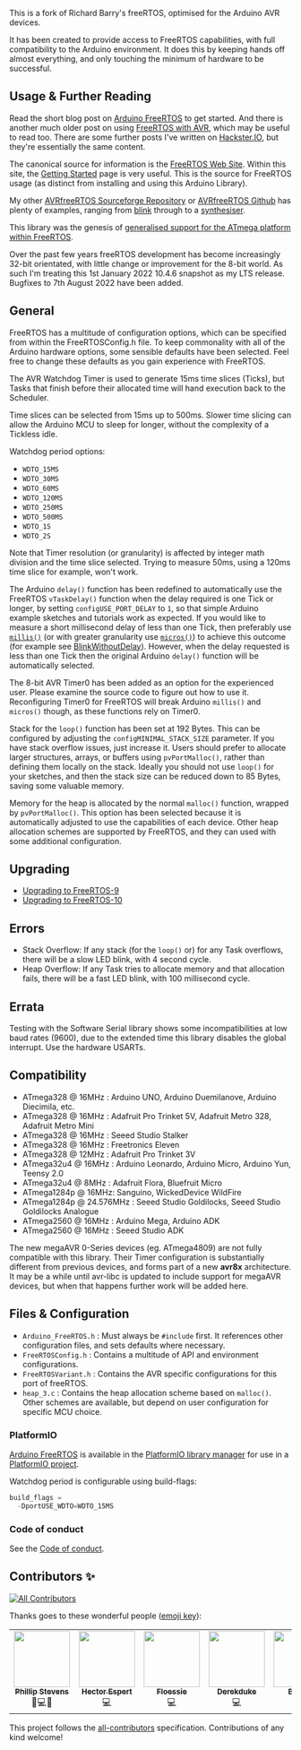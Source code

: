 This is a fork of Richard Barry's freeRTOS, optimised for the Arduino AVR devices.

It has been created to provide access to FreeRTOS capabilities, with full compatibility to the Arduino environment.
It does this by keeping hands off almost everything, and only touching the minimum of hardware to be successful.

## Usage & Further Reading

Read the short blog post on [Arduino FreeRTOS](https://feilipu.me/2015/11/24/arduino_freertos/) to get started. And there is another much older post on using [FreeRTOS with AVR](https://feilipu.me/2011/09/22/freertos-and-libraries-for-avr-atmega/), which may be useful to read too. There are some further posts I've written on [Hackster.IO](https://www.hackster.io/feilipu), but they're essentially the same content.

The canonical source for information is the [FreeRTOS Web Site](https://www.freertos.org/). Within this site, the [Getting Started](https://www.freertos.org/FreeRTOS-quick-start-guide.html) page is very useful. This is the source for FreeRTOS usage (as distinct from installing and using this Arduino Library).

My other [AVRfreeRTOS Sourceforge Repository](https://sourceforge.net/projects/avrfreertos/) or [AVRfreeRTOS Github](https://github.com/feilipu/avrfreertos) has plenty of examples, ranging from [blink](https://sourceforge.net/projects/avrfreertos/files/MegaBlink/) through to a [synthesiser](https://sourceforge.net/projects/avrfreertos/files/GA_Synth/).

This library was the genesis of [generalised support for the ATmega platform within FreeRTOS](https://github.com/FreeRTOS/FreeRTOS-Kernel/pull/48).

Over the past few years freeRTOS development has become increasingly 32-bit orientated, with little change or improvement for the 8-bit world. As such I'm treating this 1st January 2022 10.4.6 snapshot as my LTS release. Bugfixes to 7th August 2022 have been added.

## General

FreeRTOS has a multitude of configuration options, which can be specified from within the FreeRTOSConfig.h file.
To keep commonality with all of the Arduino hardware options, some sensible defaults have been selected. Feel free to change these defaults as you gain experience with FreeRTOS.

The AVR Watchdog Timer is used to generate 15ms time slices (Ticks), but Tasks that finish before their allocated time will hand execution back to the Scheduler.

Time slices can be selected from 15ms up to 500ms. Slower time slicing can allow the Arduino MCU to sleep for longer, without the complexity of a Tickless idle.

Watchdog period options:
* `WDTO_15MS`
* `WDTO_30MS`
* `WDTO_60MS`
* `WDTO_120MS`
* `WDTO_250MS`
* `WDTO_500MS`
* `WDTO_1S`
* `WDTO_2S`

Note that Timer resolution (or granularity) is affected by integer math division and the time slice selected. Trying to measure 50ms, using a 120ms time slice for example, won't work.

The Arduino `delay()` function has been redefined to automatically use the FreeRTOS `vTaskDelay()` function when the delay required is one Tick or longer, by setting `configUSE_PORT_DELAY` to `1`, so that simple Arduino example sketches and tutorials work as expected. If you would like to measure a short millisecond delay of less than one Tick, then preferably use [`millis()`](https://www.arduino.cc/reference/en/language/functions/time/millis/) (or with greater granularity use [`micros()`](https://www.arduino.cc/reference/en/language/functions/time/micros/)) to achieve this outcome (for example see [BlinkWithoutDelay](https://docs.arduino.cc/built-in-examples/digital/BlinkWithoutDelay)). However, when the delay requested is less than one Tick then the original Arduino `delay()` function will be automatically selected.

The 8-bit AVR Timer0 has been added as an option for the experienced user. Please examine the source code to figure out how to use it. Reconfiguring Timer0 for FreeRTOS will break Arduino `millis()` and `micros()` though, as these functions rely on Timer0.

Stack for the `loop()` function has been set at 192 Bytes. This can be configured by adjusting the `configMINIMAL_STACK_SIZE` parameter. If you have stack overflow issues, just increase it. Users should prefer to allocate larger structures, arrays, or buffers using `pvPortMalloc()`, rather than defining them locally on the stack. Ideally you should not use `loop()` for your sketches, and then the stack size can be reduced down to 85 Bytes, saving some valuable memory.

Memory for the heap is allocated by the normal `malloc()` function, wrapped by `pvPortMalloc()`. This option has been selected because it is automatically adjusted to use the capabilities of each device. Other heap allocation schemes are supported by FreeRTOS, and they can used with some additional configuration.

## Upgrading

* [Upgrading to FreeRTOS-9](https://www.freertos.org/FreeRTOS-V9.html)
* [Upgrading to FreeRTOS-10](https://www.freertos.org/FreeRTOS-V10.html)

## Errors

* Stack Overflow: If any stack (for the `loop()` or) for any Task overflows, there will be a slow LED blink, with 4 second cycle.
* Heap Overflow: If any Task tries to allocate memory and that allocation fails, there will be a fast LED blink, with 100 millisecond cycle.

## Errata

Testing with the Software Serial library shows some incompatibilities at low baud rates (9600), due to the extended time this library disables the global interrupt. Use the hardware USARTs.

## Compatibility

  * ATmega328 @ 16MHz : Arduino UNO, Arduino Duemilanove, Arduino Diecimila, etc.
  * ATmega328 @ 16MHz : Adafruit Pro Trinket 5V, Adafruit Metro 328, Adafruit Metro Mini
  * ATmega328 @ 16MHz : Seeed Studio Stalker
  * ATmega328 @ 16MHz : Freetronics Eleven
  * ATmega328 @ 12MHz : Adafruit Pro Trinket 3V
  * ATmega32u4 @ 16MHz : Arduino Leonardo, Arduino Micro, Arduino Yun, Teensy 2.0
  * ATmega32u4 @ 8MHz : Adafruit Flora, Bluefruit Micro
  * ATmega1284p @ 16MHz: Sanguino, WickedDevice WildFire
  * ATmega1284p @ 24.576MHz : Seeed Studio Goldilocks, Seeed Studio Goldilocks Analogue
  * ATmega2560 @ 16MHz : Arduino Mega, Arduino ADK
  * ATmega2560 @ 16MHz : Seeed Studio ADK
  
The new megaAVR 0-Series devices (eg. ATmega4809) are not fully compatible with this library. Their Timer configuration is substantially different from previous devices, and forms part of a new __avr8x__ architecture. It may be a while until avr-libc is updated to include support for megaAVR devices, but when that happens further work will be added here.

## Files & Configuration

* `Arduino_FreeRTOS.h` : Must always be `#include` first. It references other configuration files, and sets defaults where necessary.
* `FreeRTOSConfig.h` : Contains a multitude of API and environment configurations.
* `FreeRTOSVariant.h` : Contains the AVR specific configurations for this port of freeRTOS.
* `heap_3.c` : Contains the heap allocation scheme based on `malloc()`. Other schemes are available, but depend on user configuration for specific MCU choice.

### PlatformIO

[Arduino FreeRTOS](https://platformio.org/lib/show/507/FreeRTOS) is available in the [PlatformIO library manager](https://docs.platformio.org/en/latest/librarymanager/index.html) for use in a [PlatformIO project](https://docs.platformio.org/en/latest/projectconf/index.html).

Watchdog period is configurable using build-flags:

```python
build_flags =
  -DportUSE_WDTO=WDTO_15MS
```

### Code of conduct

See the [Code of conduct](https://github.com/feilipu/Arduino_FreeRTOS_Library/blob/master/CODE_OF_CONDUCT.md).
## Contributors ✨

<!-- ALL-CONTRIBUTORS-BADGE:START - Do not remove or modify this section -->
[![All Contributors](https://img.shields.io/badge/all_contributors-5-orange.svg?style=flat-square)](#contributors-)
<!-- ALL-CONTRIBUTORS-BADGE:END -->

Thanks goes to these wonderful people ([emoji key](https://allcontributors.org/docs/en/emoji-key)):

<!-- ALL-CONTRIBUTORS-LIST:START - Do not remove or modify this section -->
<!-- prettier-ignore-start -->
<!-- markdownlint-disable -->
<table>
  <tr>
    <td align="center"><a href="https://feilipu.me/"><img src="https://avatars2.githubusercontent.com/u/3955592" width="100px;" alt=""/><br /><sub><b>Phillip Stevens</b></sub></a><br /><a title="Maintenance">🚧</a><a title="Code">💻</a><a title="Reviewed Pull Requests">👀</a></td>
    <td align="center"><a href="https://www.blackleg.es/"><img src="https://avatars1.githubusercontent.com/u/4323228" width="100px;" alt=""/><br /><sub><b>Hector Espert</b></sub></a><br /><a title="Code">💻</a></td>
    <td align="center"><a href="https://github.com/Floessie"><img src="https://avatars1.githubusercontent.com/u/10133457" width="100px;" alt=""/><br /><sub><b>Floessie</b></sub></a><br /><a title="Code">💻</a></td>
    <td align="center"><a href="https://github.com/Derekduke"><img src="https://avatars2.githubusercontent.com/u/30068270" width="100px;" alt=""/><br /><sub><b>Derekduke</b></sub></a><br /><a title="Code">💻</a></td>
    <td align="center"><a href="https://github.com/balaji"><img src="https://avatars2.githubusercontent.com/u/29356302" width="100px;" alt=""/><br /><sub><b>Balaji.V</b></sub></a><br /><a title="Code">💻</a></td>
  </tr>
</table>

<!-- markdownlint-enable -->
<!-- prettier-ignore-end -->
<!-- ALL-CONTRIBUTORS-LIST:END -->

This project follows the [all-contributors](https://github.com/all-contributors/all-contributors) specification. Contributions of any kind welcome!
